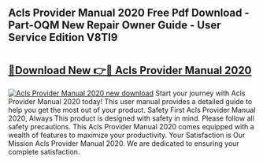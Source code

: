 ## Acls Provider Manual 2020 Free Pdf Download - Part-OQM New Repair Owner Guide - User Service Edition V8TI9

# <h2><a href="http://bc38070.oget.top/?id=Acls+Provider+Manual+2020">🔗Download New 👉🔴 Acls Provider Manual 2020</a></h2>

[![Acls Provider Manual 2020 new download](https://i.imgur.com/5g1atiW.png)](http://bc38070.oget.top/?id=Acls+Provider+Manual+2020)
Start your journey with Acls Provider Manual 2020 today! This user manual provides a detailed guide to help you get the most out of your product. Safety First Acls Provider Manual 2020, Always This product is designed with safety in mind. Please follow all safety precautions. This Acls Provider Manual 2020 comes equipped with a wealth of features to maximize your productivity. Your Satisfaction is Our Mission Acls Provider Manual 2020. We are dedicated to ensuring your complete satisfaction.
